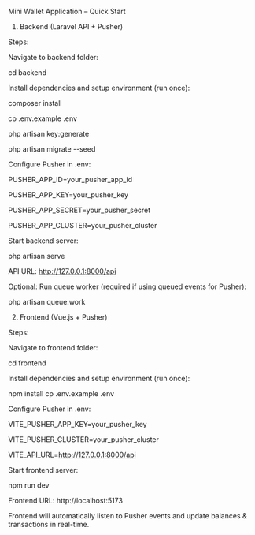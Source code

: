 Mini Wallet Application – Quick Start
1. Backend (Laravel API + Pusher)

Steps:

Navigate to backend folder:

cd backend


Install dependencies and setup environment (run once):

composer install

cp .env.example .env

php artisan key:generate

php artisan migrate --seed


Configure Pusher in .env:

PUSHER_APP_ID=your_pusher_app_id

PUSHER_APP_KEY=your_pusher_key

PUSHER_APP_SECRET=your_pusher_secret

PUSHER_APP_CLUSTER=your_pusher_cluster


Start backend server:

php artisan serve


API URL: http://127.0.0.1:8000/api

Optional: Run queue worker (required if using queued events for Pusher):

php artisan queue:work

2. Frontend (Vue.js + Pusher)

Steps:

Navigate to frontend folder:

cd frontend


Install dependencies and setup environment (run once):

npm install
cp .env.example .env


Configure Pusher in .env:

VITE_PUSHER_APP_KEY=your_pusher_key

VITE_PUSHER_CLUSTER=your_pusher_cluster

VITE_API_URL=http://127.0.0.1:8000/api


Start frontend server:

npm run dev


Frontend URL: http://localhost:5173

Frontend will automatically listen to Pusher events and update balances & transactions in real-time.
